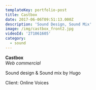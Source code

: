 ```yaml
---
templateKey: portfolio-post
title: Castbox
date: 2017-06-06T09:51:13.000Z
description: 'Sound Design, Sound Mix'
image: /img/castbox_front2.jpg
videoId: '271061605'
category:
  - sound
---
```

**Castbox** \
_Web commercial_

Sound design & Sound mix by Hugo

Client: Online Voices
